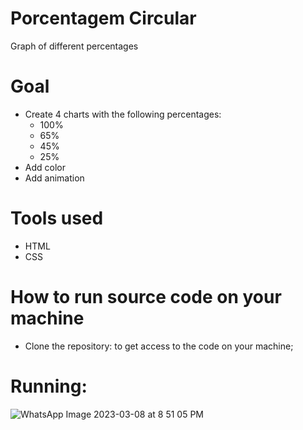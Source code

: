 # Porcentagem Circular
Graph of different percentages

# Goal
- Create 4 charts with the following percentages:
  - 100%
  - 65%
  - 45%
  - 25%
- Add color
- Add animation

# Tools used
  - HTML
  - CSS

# How to run source code on your machine
  - Clone the repository: to get access to the code on your machine;
  
# Running:
![WhatsApp Image 2023-03-08 at 8 51 05 PM](https://user-images.githubusercontent.com/105953550/223879421-a082df4f-099e-48ff-b1c0-84cde7bded60.jpeg)

